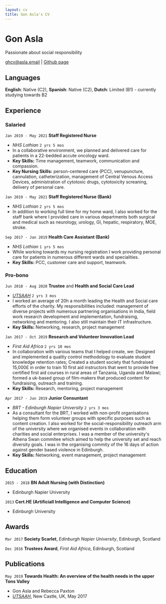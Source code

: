 ```yaml
---
layout: cv
title: Gon Asla's CV
---
```

# Gon Asla
Passionate about social responsibility

<div id="webaddress">
<a href="mailto:&#103;&#104;&#099;&#118;&#064;&#097;&#115;&#108;&#097;&#046;&#101;&#109;&#097;&#105;&#108;">&#103;&#104;&#099;&#118;&#064;&#097;&#115;&#108;&#097;&#046;&#101;&#109;&#097;&#105;&#108;</a>
| <a href="https://github.com/kalpo">Github page</a>
</div>

## Languages

__English__: Native (C2),  __Spanish__: Native (C2),  __Dutch__: Limited (B1) - currently studying towards B2

## Experience

### Salaried
`Jan 2019 - May 2021`
__Staff Registered Nurse__ 
- *NHS Lothian*  `2 yrs 5 mos`
- In a collaborative environment, we planned and delivered care for patients in a 22-bedded accute oncology ward. 
- __Key Skills:__ Time management, teamwork, communication and compassion.
- __Key Nursing Skills:__ person-centered care (PCC), venupuncture, cannulation, catheterization, management of Central Venous Access Devices, administration of cytotoxic drugs, cytotoxicity screaning,  delivery of personal care.

`Jan 2019 - May 2021`
__Staff Registered Nurse (Bank)__
- *NHS Lothian* `2 yrs 5 mos`
- In addition to working full time for my home ward, I also worked for the staff bank where I provided care in various departments both surgical and medical such as neurology, urology, GI, hepatic, respiratory, MOE, stroke. 

`Sep 2017 - Jan 2019`
__Health Care Assistant (Bank)__
- *NHS Lothian* `1 yrs 5 mos`
- While working towards my nursing registration I work providing personal care for patients in numerous different wards and specialities. 
- __Key Skills:__ PCC, customer care and support, teamwork.

### Pro-bono
`Jun 2018 - Aug 2020`
__Trustee__ and __Health and Social Care Lead__
- *[UTSAAH](http://utsaah.org.uk)* `2 yrs 3 mos`
- I worked an average of 20h a month leading the Health and Social care efforts of the charity. My responsibilities included: management of diverse projects with numerous partnering organisations in India, field work research development and implementation, fundraising, networking and mentoring. I also still maintain their IT infrastructure.
- __Key Skills:__ Networking, research, project management

`Jan 2017 - Oct 2019`
__Research and Volunteer Innovation Lead__
- *First Aid Africa* `2 yrs 10 mos`
- In collaboration with various teams that I helped create, we: Designed and implemented a quality control methodology to evaluate student knowledge retention rates; Created a student society that fundraised 15,000£ in order to train 10 first aid instructors that went to provide free certified first aid courses in rural areas of Tanzania, Uganda and Malawi; formed a uk-based group of film-makers that produced content for fundraising, outreach and training.
- __Key Skills:__ Research, mentoring, project management

`Apr 2017 - Jun 2019`
__Junior Consuntant__
- *BRT - Edinburgh Napier University* `2 yrs 3 mos`
- As a consultant for the BRT, I worked with non-profit organisations helping them form volunteer groups with specific purposes such as content creation. I also worked for the social-responsibility outreach arm of the university where we organised events in collaboration with charities and social enterprises. I was a member of the university's Athena Swan commitee which aimed to help the university set and reach diversity goals. 
I was in the organising commity of the 16 days of action against gender based violence in Edinburgh.
- __Key Skills:__ Networking, event management, project management

## Education
`2015 - 2018`
__BN Adult Nursing (with Distinction)__
- Edinburgh Napier University

`2013`
__Cert.HE (Artificiall Intelligence and Computer Science)__
- Edinburgh University


## Awards

`Mar 2017`
__Society Scarlet__, *Edinburgh Napier University*, Edinburgh, Scotland

`Dec 2016`
__Trustees Award__, *First Aid Africa*, Edinburgh, Scotland



## Publications

`May 2019`
__Towards Health: An overview of the health needs in the upper Tons Valley__ 
- Gon Asla and Rebecca Paxton
- *[UTSAAH](http://utsaah.org.uk)*, New Castle, UK, May 2017


<!-- ### Footer

Last updated: May 2013 -->

<!-- Line down the middle to know where the middle is! 
<hr class="line" style="border-left: 1px solid #4b42f5;height: 100%; position: absolute;left: 50%;margin-left: -1px;top: 0;">-->


